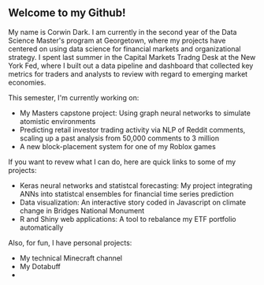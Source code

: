 ## Welcome to my Github!

My name is Corwin Dark. I am currently in the second year of the Data Science Master's program at Georgetown, where my projects have centered on using data science for financial markets and organizational strategy. I spent last summer in the Capital Markets Tradng Desk at the New York Fed, where I built out a data pipeline and dashboard that collected key metrics for traders and analysts to review with regard to emerging market economies.

This semester, I'm currently working on:
- My Masters capstone project: Using graph neural networks to simulate atomistic environments
- Predicting retail investor trading activity via NLP of Reddit comments, scaling up a past analysis from 50,000 comments to 3 million
- A new block-placement system for one of my Roblox games

If you want to revew what I can do, here are quick links to some of my projects:
- Keras neural networks and statistcal forecasting: My project integrating ANNs into statistcal ensembles for financial time series prediction
- Data visualization: An interactive story coded in Javascript on climate change in Bridges National Monument
- R and Shiny web applications: A tool to rebalance my ETF portfolio automatically

Also, for fun, I have personal projects:
- My technical Minecraft channel
- My Dotabuff
- 

